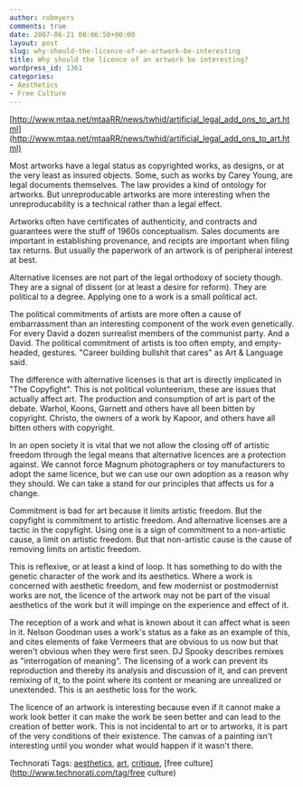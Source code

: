 ```yaml
---
author: robmyers
comments: true
date: 2007-06-21 08:06:50+00:00
layout: post
slug: why-should-the-licence-of-an-artwork-be-interesting
title: Why should the licence of an artwork be interesting?
wordpress_id: 1361
categories:
- Aesthetics
- Free Culture
---
```


[http://www.mtaa.net/mtaaRR/news/twhid/artificial_legal_add_ons_to_art.html](http://www.mtaa.net/mtaaRR/news/twhid/artificial_legal_add_ons_to_art.html)  
  
Most artworks have a legal status as copyrighted works, as designs, or at the very least as insured objects. Some, such as works by Carey Young, are legal documents themselves. The law provides a kind of ontology for artworks. But unreproducable artworks are more interesting when the unreproducability is a technical rather than a legal effect.  
  
Artworks often have certificates of authenticity, and contracts and guarantees were the stuff of 1960s conceptualism. Sales documents are important in establishing provenance, and recipts are important when filing tax returns. But usually the paperwork of an artwork is of peripheral interest at best.  
  
Alternative licenses are not part of the legal orthodoxy of society though. They are a signal of dissent (or at least a desire for reform). They are political to a degree. Applying one to a work is a small political act.  
  
The political commitments of artists are more often a cause of embarrassment than an interesting component of the work even genetically. For every David a dozen surrealist members of the communist party. And a David. The political commitment of artists is too often empty, and empty-headed, gestures. "Career building bullshit that cares" as Art & Language said.  
  
The difference with alternative licenses is that art is directly implicated in "The Copyfight". This is not political volunteerism, these are issues that actually affect art. The production and consumption of art is part of the debate. Warhol, Koons, Garnett and others have all been bitten by copyright. Christo, the owners of a work by Kapoor, and others have all bitten others with copyright.  
  
In an open society it is vital that we not allow the closing off of artistic freedom through the legal means that alternative licences are a protection against. We cannot force Magnum photographers or toy manufacturers to adopt the same licence, but we can use our own adoption as a reason why they should. We can take a stand for our principles that affects us for a change.  
  
Commitment is bad for art because it limits artistic freedom. But the copyfight is commitment to artistic freedom. And alternative licenses are a tactic in the copyfight. Using one is a sign of commitment to a non-artistic cause, a limit on artistic freedom. But that non-artistic cause is the cause of removing limits on artistic freedom.  
  
This is reflexive, or at least a kind of loop. It has something to do with the genetic character of the work and its aesthetics. Where a work is concerned with aesthetic freedom, and few modernist or postmodernist works are not, the licence of the artwork may not be part of the visual aesthetics of the work but it will impinge on the experience and effect of it.  
  
The reception of a work and what is known about it can affect what is seen in it. Nelson Goodman uses a work's status as a fake as an example of this, and cites elements of fake Vermeers that are obvious to us now but that weren't obvious when they were first seen. DJ Spooky describes remixes as "interrogation of meaning". The licensing of a work can prevent its reproduction and thereby its analysis and discussion of it, and can prevent remixing of it, to the point where its content or meaning are unrealized or unextended. This is an aesthetic loss for the work.  
  
The licence of an artwork is interesting because even if it cannot make a work look better it can make the work be seen better and can lead to the creation of better work. This is not incidental to art or to artworks, it is part of the very conditions of their existence. The canvas of a painting isn't interesting until you wonder what would happen if it wasn't there.  
  


Technorati Tags: [aesthetics](http://www.technorati.com/tag/aesthetics), [art](http://www.technorati.com/tag/art), [critique](http://www.technorati.com/tag/critique), [free culture](http://www.technorati.com/tag/free culture)

  


